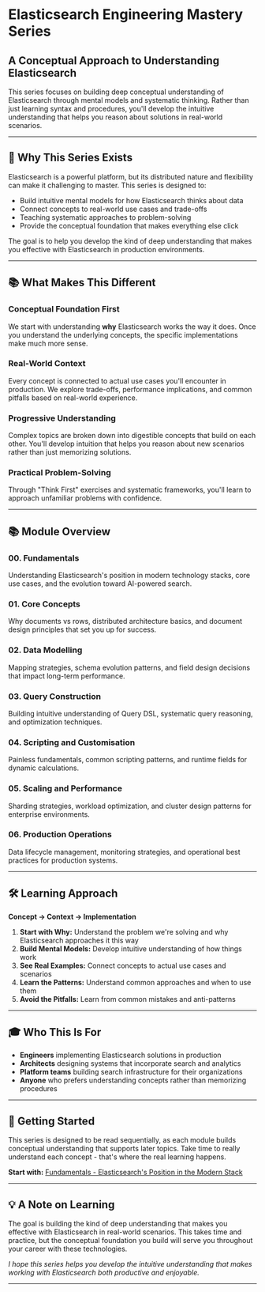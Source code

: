 # Elasticsearch Engineering Mastery Series

## A Conceptual Approach to Understanding Elasticsearch

This series focuses on building deep conceptual understanding of Elasticsearch through mental models and systematic thinking. Rather than just learning syntax and procedures, you'll develop the intuitive understanding that helps you reason about solutions in real-world scenarios.

---

## 🎯 Why This Series Exists

Elasticsearch is a powerful platform, but its distributed nature and flexibility can make it challenging to master. This series is designed to:

- Build intuitive mental models for how Elasticsearch thinks about data
- Connect concepts to real-world use cases and trade-offs
- Teaching systematic approaches to problem-solving
- Provide the conceptual foundation that makes everything else click

The goal is to help you develop the kind of deep understanding that makes you effective with Elasticsearch in production environments.

---

## 📚 What Makes This Different

### Conceptual Foundation First

We start with understanding **why** Elasticsearch works the way it does. Once you understand the underlying concepts, the specific implementations make much more sense.

### Real-World Context

Every concept is connected to actual use cases you'll encounter in production. We explore trade-offs, performance implications, and common pitfalls based on real-world experience.

### Progressive Understanding

Complex topics are broken down into digestible concepts that build on each other. You'll develop intuition that helps you reason about new scenarios rather than just memorizing solutions.

### Practical Problem-Solving

Through "Think First" exercises and systematic frameworks, you'll learn to approach unfamiliar problems with confidence.

---

## 📚 Module Overview

### 00. Fundamentals

Understanding Elasticsearch's position in modern technology stacks, core use cases, and the evolution toward AI-powered search.

### 01. Core Concepts

Why documents vs rows, distributed architecture basics, and document design principles that set you up for success.

### 02. Data Modelling

Mapping strategies, schema evolution patterns, and field design decisions that impact long-term performance.

### 03. Query Construction

Building intuitive understanding of Query DSL, systematic query reasoning, and optimization techniques.

### 04. Scripting and Customisation

Painless fundamentals, common scripting patterns, and runtime fields for dynamic calculations.

### 05. Scaling and Performance

Sharding strategies, workload optimization, and cluster design patterns for enterprise environments.

### 06. Production Operations

Data lifecycle management, monitoring strategies, and operational best practices for production systems.

---

## 🛠️ Learning Approach

**Concept → Context → Implementation**

1. **Start with Why:** Understand the problem we're solving and why Elasticsearch approaches it this way
2. **Build Mental Models:** Develop intuitive understanding of how things work
3. **See Real Examples:** Connect concepts to actual use cases and scenarios
4. **Learn the Patterns:** Understand common approaches and when to use them
5. **Avoid the Pitfalls:** Learn from common mistakes and anti-patterns

---

## 🎓 Who This Is For

- **Engineers** implementing Elasticsearch solutions in production
- **Architects** designing systems that incorporate search and analytics
- **Platform teams** building search infrastructure for their organizations
- **Anyone** who prefers understanding concepts rather than memorizing procedures

---

## 🚀 Getting Started

This series is designed to be read sequentially, as each module builds conceptual understanding that supports later topics. Take time to really understand each concept - that's where the real learning happens.

**Start with:** [Fundamentals - Elasticsearch's Position in the Modern Stack](https://github.com/one3qualsone/elastic-engineer/tree/main/00-fundamentals)

---

## 💡 A Note on Learning

The goal is building the kind of deep understanding that makes you effective with Elasticsearch in real-world scenarios. This takes time and practice, but the conceptual foundation you build will serve you throughout your career with these technologies.

*I hope this series helps you develop the intuitive understanding that makes working with Elasticsearch both productive and enjoyable.*

---

